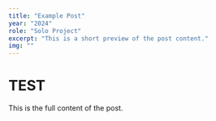 ```yaml
---
title: "Example Post"
year: "2024"
role: "Solo Project"
excerpt: "This is a short preview of the post content."
img: ""
---
```


# TEST

This is the full content of the post.